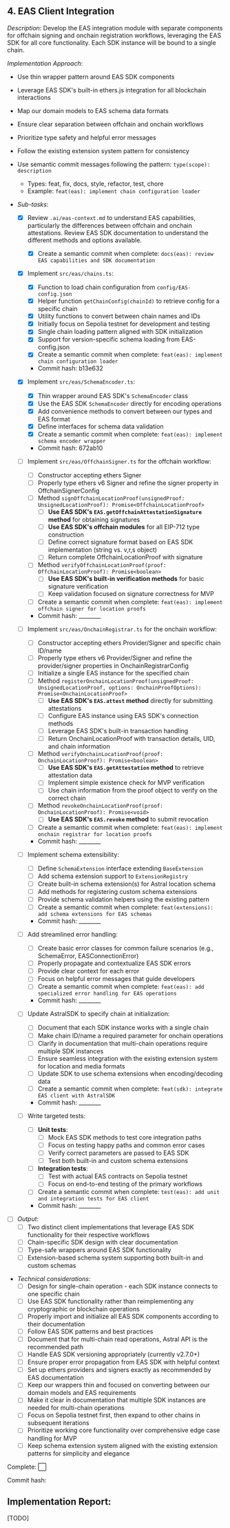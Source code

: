## **4. EAS Client Integration**  
  *Description*: Develop the EAS integration module with separate components for offchain signing and onchain registration workflows, leveraging the EAS SDK for all core functionality. Each SDK instance will be bound to a single chain.

  *Implementation Approach*:
  - Use thin wrapper pattern around EAS SDK components
  - Leverage EAS SDK's built-in ethers.js integration for all blockchain interactions
  - Map our domain models to EAS schema data formats
  - Ensure clear separation between offchain and onchain workflows
  - Prioritize type safety and helpful error messages
  - Follow the existing extension system pattern for consistency
  - Use semantic commit messages following the pattern: `type(scope): description`
    - Types: feat, fix, docs, style, refactor, test, chore
    - Example: `feat(eas): implement chain configuration loader`
   
   - *Sub-tasks*: 
     - [x] Review `.ai/eas-context.md` to understand EAS capabilities, particularly the differences between offchain and onchain attestations. Review EAS SDK documentation to understand the different methods and options available.
       - [x] Create a semantic commit when complete: `docs(eas): review EAS capabilities and SDK documentation`
     
     - [x] Implement `src/eas/chains.ts`:
       - [x] Function to load chain configuration from `config/EAS-config.json`
       - [x] Helper function `getChainConfig(chainId)` to retrieve config for a specific chain
       - [x] Utility functions to convert between chain names and IDs
       - [x] Initially focus on Sepolia testnet for development and testing
       - [x] Single chain loading pattern aligned with SDK initialization
       - [x] Support for version-specific schema loading from EAS-config.json
       - [x] Create a semantic commit when complete: `feat(eas): implement chain configuration loader`
       - Commit hash: b13e632
     
     - [x] Implement `src/eas/SchemaEncoder.ts`:
       - [x] Thin wrapper around EAS SDK's `SchemaEncoder` class
       - [x] Use the EAS SDK `SchemaEncoder` directly for encoding operations
       - [x] Add convenience methods to convert between our types and EAS format
       - [x] Define interfaces for schema data validation
       - [x] Create a semantic commit when complete: `feat(eas): implement schema encoder wrapper`
       - Commit hash: 672ab10
     
     - [ ] Implement `src/eas/OffchainSigner.ts` for the offchain workflow:
       - [ ] Constructor accepting ethers Signer
       - [ ] Properly type ethers v6 Signer and refine the signer property in OffchainSignerConfig
       - [ ] Method `signOffchainLocationProof(unsignedProof: UnsignedLocationProof): Promise<OffchainLocationProof>`
         - [ ] **Use EAS SDK's `EAS.getOffchainAttestationSignature` method** for obtaining signatures
         - [ ] **Use EAS SDK's offchain modules** for all EIP-712 type construction
         - [ ] Define correct signature format based on EAS SDK implementation (string vs. v,r,s object)
         - [ ] Return complete OffchainLocationProof with signature
       
       - [ ] Method `verifyOffchainLocationProof(proof: OffchainLocationProof): Promise<boolean>`
         - [ ] **Use EAS SDK's built-in verification methods** for basic signature verification
         - [ ] Keep validation focused on signature correctness for MVP
       - [ ] Create a semantic commit when complete: `feat(eas): implement offchain signer for location proofs`
       - Commit hash: ________
     
     - [ ] Implement `src/eas/OnchainRegistrar.ts` for the onchain workflow:
       - [ ] Constructor accepting ethers Provider/Signer and specific chain ID/name
       - [ ] Properly type ethers v6 Provider/Signer and refine the provider/signer properties in OnchainRegistrarConfig
       - [ ] Initialize a single EAS instance for the specified chain
       - [ ] Method `registerOnchainLocationProof(unsignedProof: UnsignedLocationProof, options: OnchainProofOptions): Promise<OnchainLocationProof>`
         - [ ] **Use EAS SDK's `EAS.attest` method** directly for submitting attestations
         - [ ] Configure EAS instance using EAS SDK's connection methods
         - [ ] Leverage EAS SDK's built-in transaction handling
         - [ ] Return OnchainLocationProof with transaction details, UID, and chain information
       
       - [ ] Method `verifyOnchainLocationProof(proof: OnchainLocationProof): Promise<boolean>`
         - [ ] **Use EAS SDK's `EAS.getAttestation` method** to retrieve attestation data
         - [ ] Implement simple existence check for MVP verification
         - [ ] Use chain information from the proof object to verify on the correct chain
       
       - [ ] Method `revokeOnchainLocationProof(proof: OnchainLocationProof): Promise<void>`
         - [ ] **Use EAS SDK's `EAS.revoke` method** to submit revocation
       - [ ] Create a semantic commit when complete: `feat(eas): implement onchain registrar for location proofs`
       - Commit hash: ________
     
     - [ ] Implement schema extensibility:
       - [ ] Define `SchemaExtension` interface extending `BaseExtension`
       - [ ] Add schema extension support to `ExtensionRegistry`
       - [ ] Create built-in schema extension(s) for Astral location schema
       - [ ] Add methods for registering custom schema extensions
       - [ ] Provide schema validation helpers using the existing pattern
       - [ ] Create a semantic commit when complete: `feat(extensions): add schema extensions for EAS schemas`
       - Commit hash: ________
     
     - [ ] Add streamlined error handling:
       - [ ] Create basic error classes for common failure scenarios (e.g., SchemaError, EASConnectionError)
       - [ ] Properly propagate and contextualize EAS SDK errors
       - [ ] Provide clear context for each error
       - [ ] Focus on helpful error messages that guide developers
       - [ ] Create a semantic commit when complete: `feat(eas): add specialized error handling for EAS operations`
       - Commit hash: ________
     
     - [ ] Update AstralSDK to specify chain at initialization:
       - [ ] Document that each SDK instance works with a single chain
       - [ ] Make chain ID/name a required parameter for onchain operations
       - [ ] Clarify in documentation that multi-chain operations require multiple SDK instances
       - [ ] Ensure seamless integration with the existing extension system for location and media formats
       - [ ] Update SDK to use schema extensions when encoding/decoding data
       - [ ] Create a semantic commit when complete: `feat(sdk): integrate EAS client with AstralSDK`
       - Commit hash: ________
     
     - [ ] Write targeted tests:
       - [ ] **Unit tests**:
         - [ ] Mock EAS SDK methods to test core integration paths
         - [ ] Focus on testing happy paths and common error cases
         - [ ] Verify correct parameters are passed to EAS SDK
         - [ ] Test both built-in and custom schema extensions
       
       - [ ] **Integration tests**:
         - [ ] Test with actual EAS contracts on Sepolia testnet
         - [ ] Focus on end-to-end testing of the primary workflows
       - [ ] Create a semantic commit when complete: `test(eas): add unit and integration tests for EAS client`
       - Commit hash: ________
   
   - [ ] *Output*: 
     - [ ] Two distinct client implementations that leverage EAS SDK functionality for their respective workflows
     - [ ] Chain-specific SDK design with clear documentation
     - [ ] Type-safe wrappers around EAS SDK functionality
     - [ ] Extension-based schema system supporting both built-in and custom schemas
   
   - *Technical considerations*: 
     - [ ] Design for single-chain operation - each SDK instance connects to one specific chain
     - [ ] Use EAS SDK functionality rather than reimplementing any cryptographic or blockchain operations
     - [ ] Properly import and initialize all EAS SDK components according to their documentation
     - [ ] Follow EAS SDK patterns and best practices
     - [ ] Document that for multi-chain read operations, Astral API is the recommended path
     - [ ] Handle EAS SDK versioning appropriately (currently v2.7.0+)
     - [ ] Ensure proper error propagation from EAS SDK with helpful context
     - [ ] Set up ethers providers and signers exactly as recommended by EAS documentation
     - [ ] Keep our wrappers thin and focused on converting between our domain models and EAS requirements
     - [ ] Make it clear in documentation that multiple SDK instances are needed for multi-chain operations
     - [ ] Focus on Sepolia testnet first, then expand to other chains in subsequent iterations
     - [ ] Prioritize working core functionality over comprehensive edge case handling for MVP
     - [ ] Keep schema extension system aligned with the existing extension patterns for simplicity and elegance

Complete: ⬜️

Commit hash: <todo>

## Implementation Report:

[TODO]